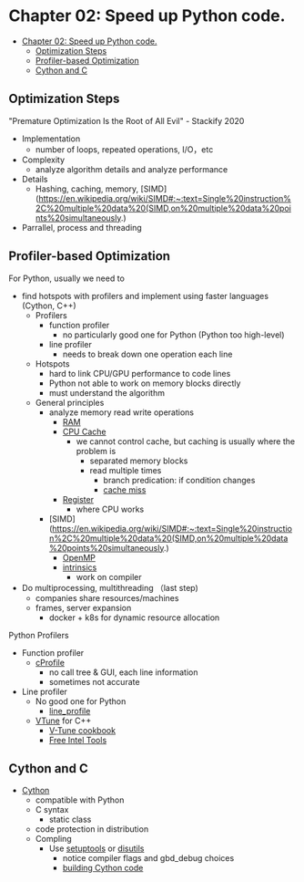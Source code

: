 # Chapter 02: Speed up Python code.

- [Chapter 02: Speed up Python code.](#chapter-02-speed-up-python-code)
  - [Optimization Steps](#optimization-steps)
  - [Profiler-based Optimization](#profiler-based-optimization)
  - [Cython and C](#cython-and-c)

## Optimization Steps

"Premature Optimization Is the Root of All Evil" - Stackify 2020

- Implementation
  - number of loops, repeated operations, I/O，etc
- Complexity
  - analyze algorithm details and analyze performance
- Details
  - Hashing, caching, memory, [SIMD](https://en.wikipedia.org/wiki/SIMD#:~:text=Single%20instruction%2C%20multiple%20data%20(SIMD,on%20multiple%20data%20points%20simultaneously.)
- Parrallel, process and threading

## Profiler-based Optimization

For Python, usually we need to

- find hotspots with profilers and implement using faster languages (Cython, C++)
  - Profilers
    - function profiler
      - no particularly good one for Python (Python too high-level)
    - line profiler
      - needs to break down one operation each line
  - Hotspots
    - hard to link CPU/GPU performance to code lines
    - Python not able to work on memory blocks directly
    - must understand the algorithm
  - General principles
    - analyze memory read write operations
      - [RAM](https://en.wikipedia.org/wiki/Random-access_memory)
      - [CPU Cache](https://en.wikipedia.org/wiki/CPU_cache)
        - we cannot control cache, but caching is usually where the problem is
          - separated memory blocks
          - read multiple times
            - branch predication: if condition changes
            - [cache miss](https://hazelcast.com/glossary/cache-miss/)
      - [Register](https://en.wikipedia.org/wiki/Processor_register)
        - where CPU works
    - [SIMD](https://en.wikipedia.org/wiki/SIMD#:~:text=Single%20instruction%2C%20multiple%20data%20(SIMD,on%20multiple%20data%20points%20simultaneously.)
        - [OpenMP](https://en.wikipedia.org/wiki/OpenMP)
        - [intrinsics](https://en.wikipedia.org/wiki/Intrinsic_function)
          - work on compiler
- Do multiprocessing, multithreading （last step)
  - companies share resources/machines
  - frames, server expansion
    - docker +  k8s for dynamic resource allocation

Python Profilers

- Function profiler
  - [cProfile](https://docs.python.org/3/library/profile.html)
    - no call tree & GUI, each line information
    - sometimes not accurate
- Line profiler
  - No good one for Python
    - [line_profile](https://pypi.org/project/line-profiler/)
  - [VTune](https://software.intel.com/content/www/us/en/develop/tools/oneapi/components/vtune-profiler.html) for C++
    - [V-Tune cookbook](https://software.intel.com/content/www/us/en/develop/documentation/vtune-cookbook/top.html)
    - [Free Intel Tools](https://software.intel.com/content/www/us/en/develop/articles/qualify-for-free-software.html)

## Cython and C

- [Cython](https://cython.readthedocs.io/en/latest/src/tutorial/cython_tutorial.html)
  - compatible with Python
  - C syntax
    - static class
  - code protection in distribution
  - Compling 
    - Use [setuptools](https://setuptools.readthedocs.io/en/latest/) or [disutils](https://docs.python.org/3/library/distutils.html)
      - notice compiler flags and gbd_debug choices
      - [building Cython code](https://cython.readthedocs.io/en/latest/src/quickstart/build.html)
